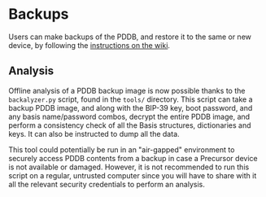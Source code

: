 # Backups

Users can make backups of the PDDB, and restore it to the same or new device, by following the [instructions on the wiki](https://github.com/betrusted-io/betrusted-wiki/wiki/Backups).

## Analysis

Offline analysis of a PDDB backup image is now possible thanks to the `backalyzer.py` script, found in the `tools/` directory. This script can take a backup PDDB image, and along with the BIP-39 key, boot password, and any basis name/password combos, decrypt the entire PDDB image, and perform a consistency check of all the Basis structures, dictionaries and keys. It can also be instructed to dump all the data.

This tool could potentially be run in an "air-gapped" environment to securely access PDDB contents from a backup in case a Precursor device is not available or damaged. However, it is not recommended to run this script on a regular, untrusted computer since you will have to share with it all the relevant security credentials to perform an analysis.

